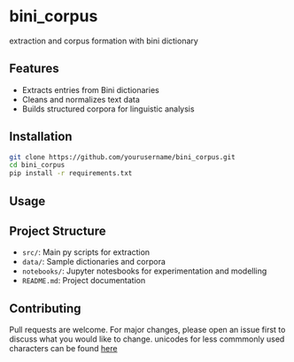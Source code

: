 # bini_corpus
extraction and corpus formation with bini dictionary
## Features

- Extracts entries from Bini dictionaries
- Cleans and normalizes text data
- Builds structured corpora for linguistic analysis

## Installation

```bash
git clone https://github.com/yourusername/bini_corpus.git
cd bini_corpus
pip install -r requirements.txt
```

## Usage

## Project Structure

- `src/`: Main py scripts for extraction
- `data/`: Sample dictionaries and corpora
- `notebooks/`: Jupyter notesbooks for experimentation and modelling
- `README.md`: Project documentation

## Contributing

Pull requests are welcome. For major changes, please open an issue first to discuss what you would like to change.
unicodes for less commmonly used characters can be found [here](https://www.compart.com/en/unicode/)